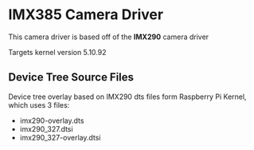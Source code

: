 # IMX385 Camera Driver

This camera driver is based off of the **IMX290** camera driver

Targets kernel version 5.10.92

## Device Tree Source Files

Device tree overlay based on IMX290 dts files form Raspberry Pi Kernel, which uses 3 files:
 * imx290-overlay.dts
 * imx290_327.dtsi
 * imx290_327-overlay.dtsi

